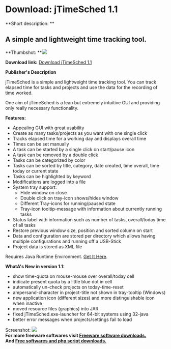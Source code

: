 # Download: jTimeSched 1.1

**Short description: **

## A simple and lightweight time tracking tool.

  
**Thumbshot: **![](http://www.freewarefiles.com/screenshot/jtimesched_md.jpg)   
  
**Download link:** [Download jTimeSched 1.1](http://freesoftwares.boysofts.com/JTimeSched_program_59374.html)  
  

**Publisher's Description**  
  

jTimeSched is a simple and lightweight time tracking tool. You can track
elapsed time for tasks and projects and use the data for the recording of time
worked.

One aim of jTimeSched is a lean but extremely intuitive GUI and providing only
really necessary functionality.

**Features:**

  * Appealing GUI with great usability 
  * Create as many tasks/projects as you want with one single click 
  * Tracks elapsed time for a working day and displays overall time 
  * Times can be set manually 
  * A task can be started by a single click on start/pause icon 
  * A task can be removed by a double click 
  * Tasks can be categorized by color 
  * Tasks can be sorted by title, category, date created, time overall, time today or current state 
  * Tasks can be highlighted by keyword 
  * Modifications are logged into a file 
  * System tray support: 
    * Hide window on close 
    * Double click on tray-icon shows/hides window 
    * Different Tray-icons for running/paused state 
    * Tray-icon tooltip-message with information about currently running tasks 
  * Status label with information such as number of tasks, overall/today time of all tasks 
  * Restore previous window size, position and sorted column on start 
  * Data and configuration are stored per directory which allows having multiple configurations and running off a USB-Stick 
  * Project data is stored as XML file 

Requires Java Runtime Environment. [Get It
Here](http://www.java.com/en/download/manual.jsp).

**WhatA's New in version 1.1:**

  * show time-quota on mouse-mouse over overall/today cell 
  * indicate present quota by a little blue dot in cell 
  * automatically un-check projects on today-time-reset 
  * ampersand-character in project-title not shown in tray-tooltip (Windows) 
  * new application icon (different sizes) and more distinguishable icon when inactive 
  * moved resource files (graphics) into JAR 
  * fixed jTimeSched.exe-launcher for 64-bit systems using 32-java 
  * better error messages when projects/settings fail to load 

  
  
Screenshot: ![](http://www.freewarefiles.com/screenshot/jtimesched.jpg)  
**For more freeware softwares visit [Freeware software downloads.](http://freesoftwares.boysofts.com/)**   
**And [Free softwares and php script downloads.](http://www.boysofts.com/)**

